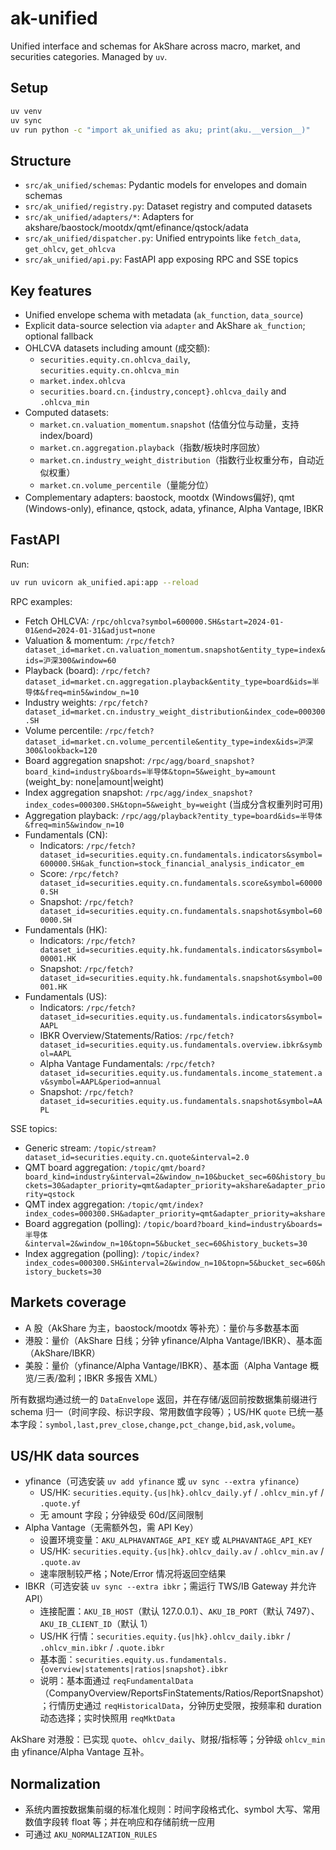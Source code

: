 # ak-unified

Unified interface and schemas for AkShare across macro, market, and securities categories. Managed by `uv`.

## Setup
```bash
uv venv
uv sync
uv run python -c "import ak_unified as aku; print(aku.__version__)"
```

## Structure
- `src/ak_unified/schemas`: Pydantic models for envelopes and domain schemas
- `src/ak_unified/registry.py`: Dataset registry and computed datasets
- `src/ak_unified/adapters/*`: Adapters for akshare/baostock/mootdx/qmt/efinance/qstock/adata
- `src/ak_unified/dispatcher.py`: Unified entrypoints like `fetch_data`, `get_ohlcv`, `get_ohlcva`
- `src/ak_unified/api.py`: FastAPI app exposing RPC and SSE topics

## Key features
- Unified envelope schema with metadata (`ak_function`, `data_source`)
- Explicit data-source selection via `adapter` and AkShare `ak_function`; optional fallback
- OHLCVA datasets including amount (成交额):
  - `securities.equity.cn.ohlcva_daily`, `securities.equity.cn.ohlcva_min`
  - `market.index.ohlcva`
  - `securities.board.cn.{industry,concept}.ohlcva_daily` and `.ohlcva_min`
- Computed datasets:
  - `market.cn.valuation_momentum.snapshot` (估值分位与动量，支持 index/board)
  - `market.cn.aggregation.playback`（指数/板块时序回放）
  - `market.cn.industry_weight_distribution`（指数行业权重分布，自动近似权重）
  - `market.cn.volume_percentile`（量能分位）
- Complementary adapters: baostock, mootdx (Windows偏好), qmt (Windows-only), efinance, qstock, adata, yfinance, Alpha Vantage, IBKR

## FastAPI
Run:
```bash
uv run uvicorn ak_unified.api:app --reload
```
RPC examples:
- Fetch OHLCVA: `/rpc/ohlcva?symbol=600000.SH&start=2024-01-01&end=2024-01-31&adjust=none`
- Valuation & momentum: `/rpc/fetch?dataset_id=market.cn.valuation_momentum.snapshot&entity_type=index&ids=沪深300&window=60`
- Playback (board): `/rpc/fetch?dataset_id=market.cn.aggregation.playback&entity_type=board&ids=半导体&freq=min5&window_n=10`
- Industry weights: `/rpc/fetch?dataset_id=market.cn.industry_weight_distribution&index_code=000300.SH`
- Volume percentile: `/rpc/fetch?dataset_id=market.cn.volume_percentile&entity_type=index&ids=沪深300&lookback=120`
- Board aggregation snapshot: `/rpc/agg/board_snapshot?board_kind=industry&boards=半导体&topn=5&weight_by=amount` (weight_by: none|amount|weight)
- Index aggregation snapshot: `/rpc/agg/index_snapshot?index_codes=000300.SH&topn=5&weight_by=weight` (当成分含权重列时可用)
- Aggregation playback: `/rpc/agg/playback?entity_type=board&ids=半导体&freq=min5&window_n=10`
- Fundamentals (CN):
  - Indicators: `/rpc/fetch?dataset_id=securities.equity.cn.fundamentals.indicators&symbol=600000.SH&ak_function=stock_financial_analysis_indicator_em`
  - Score: `/rpc/fetch?dataset_id=securities.equity.cn.fundamentals.score&symbol=600000.SH`
  - Snapshot: `/rpc/fetch?dataset_id=securities.equity.cn.fundamentals.snapshot&symbol=600000.SH`
- Fundamentals (HK):
  - Indicators: `/rpc/fetch?dataset_id=securities.equity.hk.fundamentals.indicators&symbol=00001.HK`
  - Snapshot: `/rpc/fetch?dataset_id=securities.equity.hk.fundamentals.snapshot&symbol=00001.HK`
- Fundamentals (US):
  - Indicators: `/rpc/fetch?dataset_id=securities.equity.us.fundamentals.indicators&symbol=AAPL`
  - IBKR Overview/Statements/Ratios: `/rpc/fetch?dataset_id=securities.equity.us.fundamentals.overview.ibkr&symbol=AAPL`
  - Alpha Vantage Fundamentals: `/rpc/fetch?dataset_id=securities.equity.us.fundamentals.income_statement.av&symbol=AAPL&period=annual`
  - Snapshot: `/rpc/fetch?dataset_id=securities.equity.us.fundamentals.snapshot&symbol=AAPL`

SSE topics:
- Generic stream: `/topic/stream?dataset_id=securities.equity.cn.quote&interval=2.0`
- QMT board aggregation: `/topic/qmt/board?board_kind=industry&interval=2&window_n=10&bucket_sec=60&history_buckets=30&adapter_priority=qmt&adapter_priority=akshare&adapter_priority=qstock`
- QMT index aggregation: `/topic/qmt/index?index_codes=000300.SH&adapter_priority=qmt&adapter_priority=akshare`
- Board aggregation (polling): `/topic/board?board_kind=industry&boards=半导体&interval=2&window_n=10&topn=5&bucket_sec=60&history_buckets=30`
- Index aggregation (polling): `/topic/index?index_codes=000300.SH&interval=2&window_n=10&topn=5&bucket_sec=60&history_buckets=30`

## Markets coverage
- A 股（AkShare 为主，baostock/mootdx 等补充）：量价与多数基本面
- 港股：量价（AkShare 日线；分钟 yfinance/Alpha Vantage/IBKR）、基本面（AkShare/IBKR）
- 美股：量价（yfinance/Alpha Vantage/IBKR）、基本面（Alpha Vantage 概览/三表/盈利；IBKR 多报告 XML）

所有数据均通过统一的 `DataEnvelope` 返回，并在存储/返回前按数据集前缀进行 schema 归一（时间字段、标识字段、常用数值字段等）；US/HK `quote` 已统一基本字段：`symbol,last,prev_close,change,pct_change,bid,ask,volume`。

## US/HK data sources
- yfinance（可选安装 `uv add yfinance` 或 `uv sync --extra yfinance`）
  - US/HK: `securities.equity.{us|hk}.ohlcv_daily.yf` / `.ohlcv_min.yf` / `.quote.yf`
  - 无 amount 字段；分钟级受 60d/区间限制
- Alpha Vantage（无需额外包，需 API Key）
  - 设置环境变量：`AKU_ALPHAVANTAGE_API_KEY` 或 `ALPHAVANTAGE_API_KEY`
  - US/HK: `securities.equity.{us|hk}.ohlcv_daily.av` / `.ohlcv_min.av` / `.quote.av`
  - 速率限制较严格；Note/Error 情况将返回空结果
- IBKR（可选安装 `uv sync --extra ibkr`；需运行 TWS/IB Gateway 并允许 API）
  - 连接配置：`AKU_IB_HOST`（默认 127.0.0.1）、`AKU_IB_PORT`（默认 7497）、`AKU_IB_CLIENT_ID`（默认 1）
  - US/HK 行情：`securities.equity.{us|hk}.ohlcv_daily.ibkr` / `.ohlcv_min.ibkr` / `.quote.ibkr`
  - 基本面：`securities.equity.us.fundamentals.{overview|statements|ratios|snapshot}.ibkr`
  - 说明：基本面通过 `reqFundamentalData`（CompanyOverview/ReportsFinStatements/Ratios/ReportSnapshot）；行情历史通过 `reqHistoricalData`，分钟历史受限，按频率和 duration 动态选择；实时快照用 `reqMktData`

AkShare 对港股：已实现 `quote`、`ohlcv_daily`、财报/指标等；分钟级 `ohlcv_min` 由 yfinance/Alpha Vantage 互补。

## Normalization
- 系统内置按数据集前缀的标准化规则：时间字段格式化、symbol 大写、常用数值字段转 float 等；并在响应和存储前统一应用
- 可通过 `AKU_NORMALIZATION_RULES`